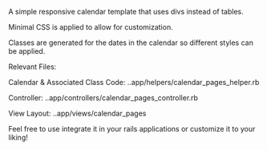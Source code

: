 
A simple responsive calendar template that uses divs instead of tables.

Minimal CSS is applied to allow for customization.

Classes are generated for the dates in the calendar so different styles can be applied. 


Relevant Files: 

Calendar & Associated Class Code: 
..app/helpers/calendar_pages_helper.rb

Controller:
..app/controllers/calendar_pages_controller.rb

View Layout: 
..app/views/calendar_pages

Feel free to use integrate it in your rails applications or customize it to your liking! 
